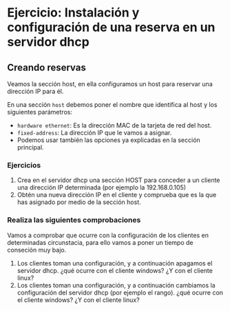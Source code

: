 # Ejercicio: Instalación y configuración de una reserva en un servidor dhcp 

## Creando reservas

Veamos la sección host, en ella configuramos un host para reservar una dirección IP para él.

En una sección ``host`` debemos poner el nombre que identifica al host y los siguientes parámetros:

* ``hardware ethernet``: Es la dirección MAC de la tarjeta de red del host.
* ``fixed-address``: La dirección IP que le vamos a asignar.
* Podemos usar también las opciones ya explicadas en la sección principal.

### Ejercicios

1. Crea en el servidor dhcp una sección HOST para conceder a un cliente una dirección IP determinada (por ejemplo la 192.168.0.105)
2. Obtén una nueva dirección IP en el cliente y comprueba que es la que has asignado por medio de la sección host.

### Realiza las siguientes comprobaciones

Vamos a comprobar que ocurre con la configuración de los clientes en determinadas circunstacia, para ello vamos a poner un tiempo de conseción muy bajo. 

1. Los clientes toman una configuración, y a continuación apagamos el servidor dhcp. ¿qué ocurre con el cliente windows? ¿Y con el cliente linux? 
2. Los clientes toman una configuración, y a continuación cambiamos la configuración del servidor dhcp (por ejemplo el rango). ¿qué ocurre con el cliente windows? ¿Y con el cliente linux?

